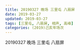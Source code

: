 ```yaml
---
title: 20190327 晚场 三里屯 八扇屏
date: 2019-03-27
updated: 2019-03-27
tags: [三里屯, 八扇屏, 相声, 高峰]
categories: (2019)己亥年场次
---
```

20190327 晚场 三里屯 八扇屏